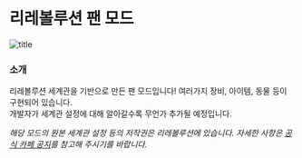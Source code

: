 리레볼루션 팬 모드
=
![title](https://github.com/user-attachments/assets/8e281418-62b6-446d-a83f-dbbd7d5d4584)

### 소개
리레볼루션 세계관을 기반으로 만든 팬 모드입니다! 여러가지 장비, 아이템, 동물 등이 구현되어 있습니다.  
개발자가 세계관 설정에 대해 알아갈수록 무언가 추가될 예정입니다.

*해당 모드의 원본 세계관 설정 등의 저작권은 리레볼루션에 있습니다. 자세한 사항은 [공식 카페 공지](https://cafe.naver.com/f-e/cafes/31068526/articles/77073?boardtype=L&menuid=3&referrerAllArticles=false)를 참고해 주시기를 바랍니다.*
